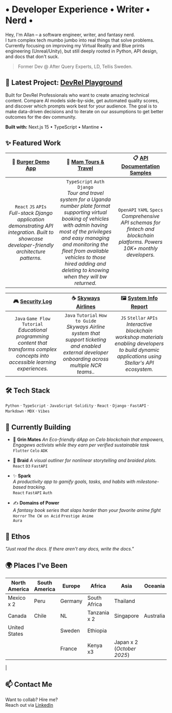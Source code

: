 # • Developer Experience • Writer • Nerd •

Hey, I'm Allan – a software engineer, writer, and fantasy nerd. <br>
I turn complex tech mumbo jumbo into real things that solve problems. <br>
Currently focusing on improving my Virtual Reality and Blue prints engineering (Unreal/Unity), but still deeply rooted in Python, API design, and docs that don't suck.

> Former Dev @ After Query Experts, LD, Tellis Sweden.

## 🚀 Latest Project: [DevRel Playground](https://www.devrel-playground.com/)

Built for DevRel Professionals who want to create amazing technical content. Compare AI models side-by-side, get automated quality scores, and discover which prompts work best for your audience. The goal is to make data-driven decisions and to iterate on our assumptions to get better outcomes for the dev community.

**Built with:** Next.js 15 • TypeScript • Mantine •

## ✨ Featured Work

|🍔 <a href="https://burgersdemo.ncrcloud.com/Peachtree-Burger/">Burger Demo App</a>| 🧾 <a href="https://github.com/Allo-lala/mam-tours-travel">Mam Tours & Travel</a>| 📋 <a href="https://github.com/Allo-lala/">API Documentation Samples</a>|
|:---:|:---:|:---:|
|<code>React</code> <code>JS</code> <code>APIs</code><br><em>Full-stack Django application demonstrating API integration. Built to showcase developer-friendly architecture patterns.</em> | <code>TypeScript</code> <code>Auth</code> <code>Django</code><br> <em>Tour and travel system for a Uganda number plate format supporting virtual booking of vehicles with admin having most of the privileges and easy managing and monitoring the fleet from available vehicles to those hired adding and deleting to knowing when they will bw returned.</em>|<code>OpenAPI</code> <code>YAML</code> <code>Specs</code><br><em>Comprehensive API schemas for fintech and blockchain platforms. Powers 10K+ monthly developers.</em>|

|🎮 <a href="https://github.com/Allo-lala/">Security Log </a>|☕ <a href="air-ticketing-sytem.vercel.app">Skyways Airlines</a>|🖼️ <a href="https://github.com/Allo-lala/">System Info Report</a>|
|:---:|:---:|:---:|
|<code>Java</code> <code>Game Flow</code> <code>Tutorial</code> <br> <em>Educational programming content that transforms complex concepts into accessible learning experiences.</em>|<code>Java</code> <code>Tutorial</code> <code>How to Guide</code><br><em>Skyways Airline system that support ticketing and enabled external developer onboarding across multiple NCR teams..</em>|<code>JS</code> <code>Stellar</code> <code>APIs</code><br> <em>Interactive blockchain workshop materials enabling developers to build dynamic applications using Stellar's API ecosystem.</em>|

## 🛠 Tech Stack

`Python` · `TypeScript` · `JavaScript` ·`Solidity` · `React` · `Django` · `FastAPI` · `Markdown` · `MDX` · `Vibes`  

## 🧠 Currently Building

- 🧵 **Grin Mates** 
  *An Eco-friendly dApp on Celo blockchain that empowers, Engagews activists while they earn per verified sustainable task*  
  <code>Flutter</code> <code>Celo</code> <code>ADK</code>


- 🧵 **Braid** 
  *A visual outliner for nonlinear storytelling and braided plots.*  
  <code>React</code> <code>D3</code> <code>FastAPI</code>

- ✨ **Spark**  
  *A productivity app to gamify goals, tasks, and habits with milestone-based tracking.*  
  <code>React</code> <code>FastAPI</code> <code>Auth</code>

- ✍️ **Domains of Power**  
  *A fantasy book series that slaps harder than your favorite anime fight*  
  <code>Horror</code> <code>The CW on Acid</code> <code>Prestige Anime Aura</code>

## 🧃 Ethos
_"Just read the docs. If there aren't any docs, write the docs."_

## 🌍 Places I've Been

| North America | South America | Europe   | Africa       | Asia          | Oceania   |  
|---------------|---------------|----------|--------------|---------------|-----------|
| Mexico x 2    |   Peru        | Germany  | South Africa | Thailand      |           |            
| Canada        |   Chile       | NL       | Tanzania x 2 | Singapore     | Australia | 
| United States |               | Sweden   | Ethiopia     |                           |            
|               |               | France   | Kenya x3     | Japan x 2 (*October 2025*)|           
| 

## 📫 Contact Me

Want to collab? Hire me?  
Reach out via [LinkedIn](https://www.linkedin.com/in/kyagulanyi-allan-75050b221/)
